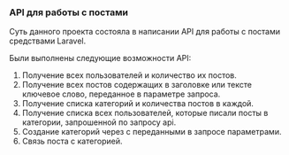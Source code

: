 ### API для работы с постами
Суть данного проекта состояла в написании API для работы с постами средствами Laravel.

Были выполнены следующие возможности API:
1. Получение всех пользователей и количество их постов.
2. Получение всех постов содержащих в заголовке или тексте ключевое слово, переданное в параметре запроса.
3. Получение списка категорий и количества постов в каждой.
4. Получение списка всех пользователей, которые писали посты в категории, запрошенной по запросу api.
5. Создание категорий через c переданными в запросе параметрами.
6. Связь поста с категорией.
